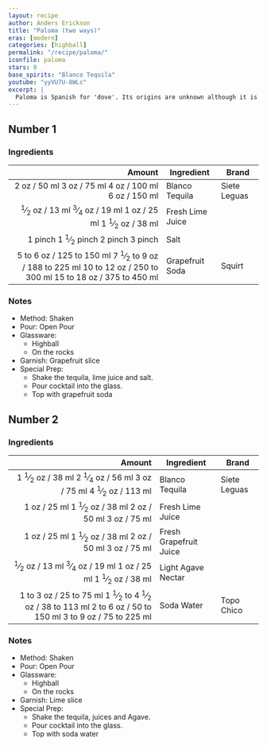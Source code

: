 ```yaml
---
layout: recipe
author: Anders Erickson
title: "Paloma (two ways)"
eras: [modern]
categories: [highball]
permalink: "/recipe/paloma/"
iconfile: paloma
stars: 0
base_spirits: "Blanco Tequila"
youtube: "yyVU7U-8WLc"
excerpt: |
  Paloma is Spanish for 'dove'. Its origins are unknown although it is reputed to date back to the 1950s. Some attribute its creation to the legendary Don Javier Delgado Corona, the former owner/bartender of La Capilla (The Chapel) in Tequila, Mexico, who created the Batanga.									
---
```


<div class="subrecipe" markdown="1">

## Number 1

### Ingredients

|    Amount | Ingredient       | Brand        |
| --------: | ---------------- | ------------ |
|      <span class="onex active">2 oz  / 50 ml</span> <span class="onehalfx">3 oz  / 75 ml</span> <span class="twox">4 oz  / 100 ml</span> <span class="threex">6 oz  / 150 ml</span>| Blanco Tequila   | Siete Leguas |
|    <span class="onex active"> <sup>1</sup>&frasl;<sub>2</sub> oz  / 13 ml</span> <span class="onehalfx"> <sup>3</sup>&frasl;<sub>4</sub> oz  / 19 ml</span> <span class="twox">1 oz  / 25 ml</span> <span class="threex">1 <sup>1</sup>&frasl;<sub>2</sub> oz  / 38 ml</span>| Fresh Lime Juice |
|   <span class="onex active">1 pinch </span> <span class="onehalfx">1 <sup>1</sup>&frasl;<sub>2</sub> pinch </span> <span class="twox">2 pinch </span> <span class="threex">3 pinch </span>| Salt             |
| <span class="onex active">5 to 6 oz  / 125 to 150 ml</span> <span class="onehalfx">7 <sup>1</sup>&frasl;<sub>2</sub> to 9 oz  / 188 to 225 ml</span> <span class="twox">10 to 12 oz  / 250 to 300 ml</span> <span class="threex">15 to 18 oz  / 375 to 450 ml</span>| Grapefruit Soda  | Squirt       |

### Notes

- Method: Shaken
- Pour: Open Pour
- Glassware:
  - Highball
  - On the rocks
- Garnish: Grapefruit slice
- Special Prep:
  - Shake the tequila, lime juice and salt.
  - Pour cocktail into the glass.
  - Top with grapefruit soda

</div>
<div class="subrecipe" markdown="1">

## Number 2

### Ingredients

|    Amount | Ingredient             | Brand        |
| --------: | ---------------------- | ------------ |
|    <span class="onex active">1 <sup>1</sup>&frasl;<sub>2</sub> oz  / 38 ml</span> <span class="onehalfx">2 <sup>1</sup>&frasl;<sub>4</sub> oz  / 56 ml</span> <span class="twox">3 oz  / 75 ml</span> <span class="threex">4 <sup>1</sup>&frasl;<sub>2</sub> oz  / 113 ml</span>| Blanco Tequila         | Siete Leguas |
|      <span class="onex active">1 oz  / 25 ml</span> <span class="onehalfx">1 <sup>1</sup>&frasl;<sub>2</sub> oz  / 38 ml</span> <span class="twox">2 oz  / 50 ml</span> <span class="threex">3 oz  / 75 ml</span>| Fresh Lime Juice       |
|      <span class="onex active">1 oz  / 25 ml</span> <span class="onehalfx">1 <sup>1</sup>&frasl;<sub>2</sub> oz  / 38 ml</span> <span class="twox">2 oz  / 50 ml</span> <span class="threex">3 oz  / 75 ml</span>| Fresh Grapefruit Juice |
|    <span class="onex active"> <sup>1</sup>&frasl;<sub>2</sub> oz  / 13 ml</span> <span class="onehalfx"> <sup>3</sup>&frasl;<sub>4</sub> oz  / 19 ml</span> <span class="twox">1 oz  / 25 ml</span> <span class="threex">1 <sup>1</sup>&frasl;<sub>2</sub> oz  / 38 ml</span>| Light Agave Nectar     |
| <span class="onex active">1 to 3 oz  / 25 to 75 ml</span> <span class="onehalfx">1 <sup>1</sup>&frasl;<sub>2</sub> to 4 <sup>1</sup>&frasl;<sub>2</sub> oz  / 38 to 113 ml</span> <span class="twox">2 to 6 oz  / 50 to 150 ml</span> <span class="threex">3 to 9 oz  / 75 to 225 ml</span>| Soda Water             | Topo Chico   |

### Notes

- Method: Shaken
- Pour: Open Pour
- Glassware:
  - Highball
  - On the rocks
- Garnish: Lime slice
- Special Prep:
  - Shake the tequila, juices and Agave.
  - Pour cocktail into the glass.
  - Top with soda water

</div>

    
<script type="application/ld+json">
{
  "@context": "https://schema.org",
  "@type": "Recipe",
  "author": {
    "@type": "Person",
    "name": "{{ page.author }}"
    },
  "image": "{%- for page in page.categories limit: 1 %}{% assign cat = site.data.categories | where: "slug", page | first %}{{ site.url }}{{ site.baseurl}}/assets/images/category_{{cat.slug}}.svg{% endfor -%}",
  "description": "{{ page.excerpt | strip_html | replace: '"', "'" }}",
  "recipeIngredient": [
  " 2 oz Blanco Tequila",
  " 0.5 oz Fresh Lime Juice",
  "1 pinch Salt",
  "5 to 6 oz Grapefruit Soda "
    ],
  "name": "{{ page.title }}",
  "recipeInstructions": [
    {
      "@type": "HowToStep",
      "text": "- Method: Shaken"
    },
    {
      "@type": "HowToStep",
      "text": "- Pour: Open Pour"
    },
    {
      "@type": "HowToStep",
      "text": "- Glassware:"
    },
    {
      "@type": "HowToStep",
      "text": "  - Highball"
    },
    {
      "@type": "HowToStep",
      "text": "  - On the rocks"
    },
    {
      "@type": "HowToStep",
      "text": "- Garnish: Grapefruit slice"
    },
    {
      "@type": "HowToStep",
      "text": "- Special Prep:"
    },
    {
      "@type": "HowToStep",
      "text": "  - Shake the tequila, lime juice and salt."
    },
    {
      "@type": "HowToStep",
      "text": "  - Pour cocktail into the glass."
    },
    {
      "@type": "HowToStep",
      "text": "  - Top with grapefruit soda"
    }
    ],
  "recipeYield": "1 cocktail",
  "recipeCategory": "cocktail",
  {%- if page.stars and site.data.ratings[page.iconfile].ratings -%}"aggregateRating": "{%- include stars_metadata.html %} out of 5",{%- endif -%}
  "recipeCuisine": "global",
  "prepTime": "PT20M",
  "cookTime": "PT15S",
  "keywords": "{{ page.title }}, cocktail, {{ page.eras }}, {%- include category_metadata.html -%}, {%- include spirits_metadata.html -%}"
}
</script>

    